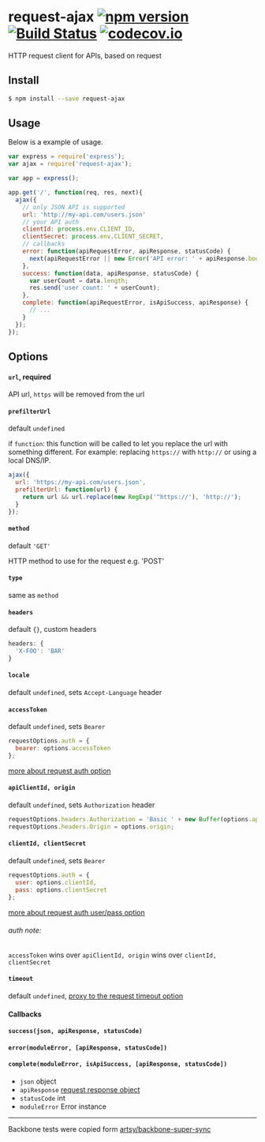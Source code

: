 # request-ajax [![npm version](https://badge.fury.io/js/request-ajax.svg)](https://www.npmjs.com/package/request-ajax) [![Build Status](https://travis-ci.org/Tickaroo/request-ajax.svg?branch=master)](https://travis-ci.org/Tickaroo/request-ajax) [![codecov.io](https://codecov.io/github/Tickaroo/request-ajax/coverage.svg?branch=master)](https://codecov.io/github/Tickaroo/request-ajax?branch=master)

HTTP request client for APIs, based on request

## Install

```bash
$ npm install --save request-ajax
```

## Usage

Below is a example of usage.

```javascript
var express = require('express');
var ajax = require('request-ajax');

var app = express();

app.get('/', function(req, res, next){
  ajax({
    // only JSON API is supported
    url: 'http://my-api.com/users.json'
    // your API auth
    clientId: process.env.CLIENT_ID,
    clientSecret: process.env.CLIENT_SECRET,
    // callbacks
    error: function(apiRequestError, apiResponse, statusCode) {
      next(apiRequestError || new Error('API error: ' + apiResponse.body));
    },
    success: function(data, apiResponse, statusCode) {
      var userCount = data.length;
      res.send('user count: ' + userCount);
    },
    complete: function(apiRequestError, isApiSuccess, apiResponse) {
      // ...
    }
  });
});
```

## Options

#### `url`, required

API url, `https` will be removed from the url

#### `prefilterUrl`
default `undefined`

if `function`: this function will be called to let you replace the url with something different.
For example: replacing `https://` with `http://` or using a local DNS/IP.

```javascript
ajax({
  url: 'https://my-api.com/users.json',
  prefilterUrl: function(url) {
    return url && url.replace(new RegExp('^https://'), 'http://');
  }
});
```

#### `method`
default `'GET'`

HTTP method to use for the request e.g. 'POST'

#### `type`
same as `method`


#### `headers`
default `{}`, custom headers

```javascript
headers: {
  'X-FOO': 'BAR'
}
```

#### `locale`
default `undefined`, sets `Accept-Language` header

#### `accessToken`
default `undefined`, sets `Bearer`

```javascript
requestOptions.auth = {
  bearer: options.accessToken
};
```
[more about request auth option](https://github.com/request/request)

#### `apiClientId, origin`
default `undefined`, sets `Authorization` header

```javascript
requestOptions.headers.Authorization = 'Basic ' + new Buffer(options.apiClientId + ':').toString('base64');
requestOptions.headers.Origin = options.origin;
```

#### `clientId, clientSecret`
default `undefined`, sets `Bearer`

```javascript
requestOptions.auth = {
  user: options.clientId,
  pass: options.clientSecret
};
```
[more about request auth user/pass option](https://github.com/request/request)

###### auth note:
`accessToken` wins over `apiClientId, origin` wins over `clientId, clientSecret`

#### `timeout`
default `undefined`, [proxy to the request timeout option](https://github.com/request/request)


#### Callbacks
#### `success(json, apiResponse, statusCode)`
#### `error(moduleError, [apiResponse, statusCode])`
#### `complete(moduleError, isApiSuccess, [apiResponse, statusCode])`
- `json` object
- `apiResponse` [request response object](https://github.com/request/request)
- `statusCode` int
- `moduleError` Error instance


------

Backbone tests were copied form [artsy/backbone-super-sync](https://github.com/artsy/backbone-super-sync)
